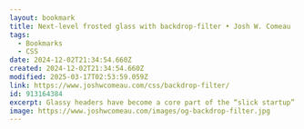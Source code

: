 ```yaml
---
layout: bookmark
title: Next-level frosted glass with backdrop-filter • Josh W. Comeau
tags:
  - Bookmarks
  - CSS
date: 2024-12-02T21:34:54.660Z
created: 2024-12-02T21:34:54.660Z
modified: 2025-03-17T02:53:59.059Z
link: https://www.joshwcomeau.com/css/backdrop-filter/
id: 913164384
excerpt: Glassy headers have become a core part of the “slick startup” UI toolkit, but they’re all missing that final 10% that really makes it shine. In this tutorial, you’ll learn how to create the most realistic lush frosted glass anywhere on the internet.
image: https://www.joshwcomeau.com/images/og-backdrop-filter.jpg
---
```

